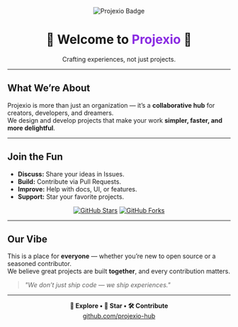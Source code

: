 <!-- Hero Section -->
<p align="center">
  <img src="https://img.shields.io/badge/Projexio-The%20Project%20Hub-blueviolet?style=for-the-badge" alt="Projexio Badge">
</p>

<h1 align="center">🌟 Welcome to <span style="color:#8a2be2">Projexio</span> 🌟</h1>
<p align="center">
  Crafting experiences, not just projects.
</p>

---

## What We’re About  
Projexio is more than just an organization — it’s a **collaborative hub** for creators, developers, and dreamers.  
We design and develop projects that make your work **simpler, faster, and more delightful**.

---

## Join the Fun  
- **Discuss:** Share your ideas in Issues.  
- **Build:** Contribute via Pull Requests.  
- **Improve:** Help with docs, UI, or features.  
- **Support:** Star your favorite projects.  

<p align="center">
  <a href="https://github.com/projexio-hub"><img src="https://img.shields.io/github/stars/projexio?label=Stars&style=for-the-badge" alt="GitHub Stars"></a>
  <a href="https://github.com/projexio-hub"><img src="https://img.shields.io/github/forks/projexio?label=Forks&style=for-the-badge" alt="GitHub Forks"></a>
</p>

---

## Our Vibe  
This is a place for **everyone** — whether you’re new to open source or a seasoned contributor.  
We believe great projects are built **together**, and every contribution matters.  

> _"We don’t just ship code — we ship experiences."_  

---

<p align="center">
  <b>🔗 Explore • 🌟 Star • 🛠 Contribute</b><br>
  <a href="https://github.com/projexio-hub">github.com/projexio-hub</a>
</p>

